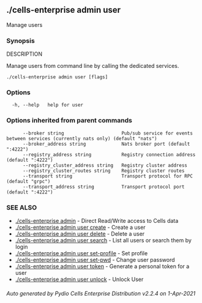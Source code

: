 ## ./cells-enterprise admin user

Manage users

### Synopsis


DESCRIPTION

  Manage users from command line by calling the dedicated services.


```
./cells-enterprise admin user [flags]
```

### Options

```
  -h, --help   help for user
```

### Options inherited from parent commands

```
      --broker string                     Pub/sub service for events between services (currently nats only) (default "nats")
      --broker_address string             Nats broker port (default ":4222")
      --registry_address string           Registry connection address (default ":4222")
      --registry_cluster_address string   Registry cluster address
      --registry_cluster_routes string    Registry cluster routes
      --transport string                  Transport protocol for RPC (default "grpc")
      --transport_address string          Transport protocol port (default ":4222")
```

### SEE ALSO

* [./cells-enterprise admin](./cells-enterprise-admin)	 - Direct Read/Write access to Cells data
* [./cells-enterprise admin user create](./cells-enterprise-admin-user-create)	 - Create a user
* [./cells-enterprise admin user delete](./cells-enterprise-admin-user-delete)	 - Delete a user
* [./cells-enterprise admin user search](./cells-enterprise-admin-user-search)	 - List all users or search them by login
* [./cells-enterprise admin user set-profile](./cells-enterprise-admin-user-set-profile)	 - Set profile
* [./cells-enterprise admin user set-pwd](./cells-enterprise-admin-user-set-pwd)	 - Change user password
* [./cells-enterprise admin user token](./cells-enterprise-admin-user-token)	 - Generate a personal token for a user
* [./cells-enterprise admin user unlock](./cells-enterprise-admin-user-unlock)	 - Unlock User

###### Auto generated by Pydio Cells Enterprise Distribution v2.2.4 on 1-Apr-2021

